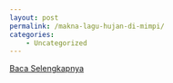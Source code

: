 ```yaml
---
layout: post
permalink: /makna-lagu-hujan-di-mimpi/
categories:
    - Uncategorized
---
```


[Baca Selengkapnya](/01)